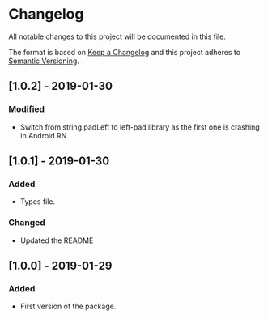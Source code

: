 # Changelog
All notable changes to this project will be documented in this file.

The format is based on [Keep a Changelog](http://keepachangelog.com/en/1.0.0/)
and this project adheres to [Semantic Versioning](http://semver.org/spec/v2.0.0.html).


## [1.0.2] - 2019-01-30
### Modified
- Switch from string.padLeft to left-pad library as the first one is crashing in Android RN


## [1.0.1] - 2019-01-30
### Added
- Types file.
### Changed
- Updated the README


## [1.0.0] - 2019-01-29
### Added
- First version of the package.

